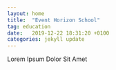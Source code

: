 ```yaml
---
layout: home
title:  "Event Horizon School"
tag: education
date:   2019-12-22 18:31:20 +0100
categories: jekyll update
---
```

Lorem Ipsum Dolor Sit Amet